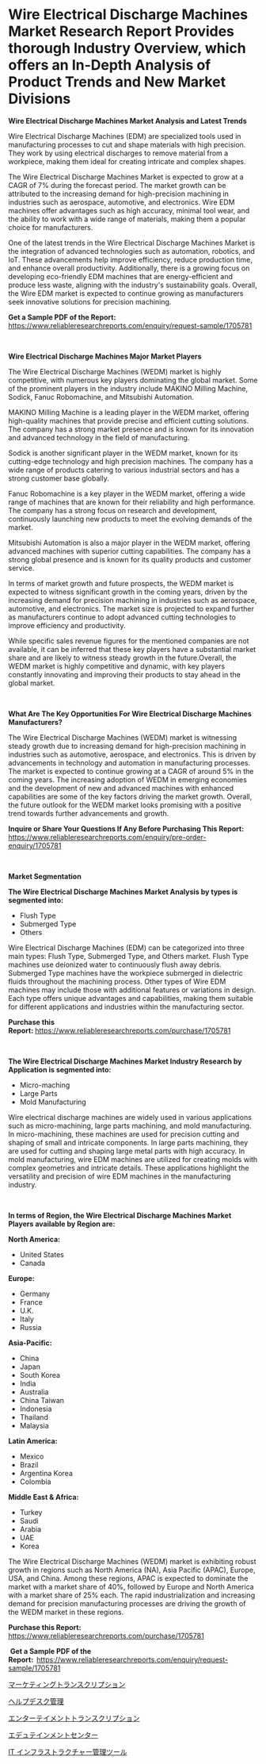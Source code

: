 <p><h1>Wire Electrical Discharge Machines Market Research Report Provides thorough Industry Overview, which offers an In-Depth Analysis of Product Trends and New Market Divisions</h1></p><p><strong>Wire Electrical Discharge Machines Market Analysis and Latest Trends</strong></p>
<p><p>Wire Electrical Discharge Machines (EDM) are specialized tools used in manufacturing processes to cut and shape materials with high precision. They work by using electrical discharges to remove material from a workpiece, making them ideal for creating intricate and complex shapes.</p><p>The Wire Electrical Discharge Machines Market is expected to grow at a CAGR of 7% during the forecast period. The market growth can be attributed to the increasing demand for high-precision machining in industries such as aerospace, automotive, and electronics. Wire EDM machines offer advantages such as high accuracy, minimal tool wear, and the ability to work with a wide range of materials, making them a popular choice for manufacturers.</p><p>One of the latest trends in the Wire Electrical Discharge Machines Market is the integration of advanced technologies such as automation, robotics, and IoT. These advancements help improve efficiency, reduce production time, and enhance overall productivity. Additionally, there is a growing focus on developing eco-friendly EDM machines that are energy-efficient and produce less waste, aligning with the industry's sustainability goals. Overall, the Wire EDM market is expected to continue growing as manufacturers seek innovative solutions for precision machining.</p></p>
<p><strong>Get a Sample PDF of the Report:&nbsp;</strong> <a href="https://www.reliableresearchreports.com/enquiry/request-sample/1705781">https://www.reliableresearchreports.com/enquiry/request-sample/1705781</a></p>
<p>&nbsp;</p>
<p><strong>Wire Electrical Discharge Machines Major Market Players</strong></p>
<p><p>The Wire Electrical Discharge Machines (WEDM) market is highly competitive, with numerous key players dominating the global market. Some of the prominent players in the industry include MAKINO Milling Machine, Sodick, Fanuc Robomachine, and Mitsubishi Automation.</p><p>MAKINO Milling Machine is a leading player in the WEDM market, offering high-quality machines that provide precise and efficient cutting solutions. The company has a strong market presence and is known for its innovation and advanced technology in the field of manufacturing.</p><p>Sodick is another significant player in the WEDM market, known for its cutting-edge technology and high precision machines. The company has a wide range of products catering to various industrial sectors and has a strong customer base globally.</p><p>Fanuc Robomachine is a key player in the WEDM market, offering a wide range of machines that are known for their reliability and high performance. The company has a strong focus on research and development, continuously launching new products to meet the evolving demands of the market.</p><p>Mitsubishi Automation is also a major player in the WEDM market, offering advanced machines with superior cutting capabilities. The company has a strong global presence and is known for its quality products and customer service.</p><p>In terms of market growth and future prospects, the WEDM market is expected to witness significant growth in the coming years, driven by the increasing demand for precision machining in industries such as aerospace, automotive, and electronics. The market size is projected to expand further as manufacturers continue to adopt advanced cutting technologies to improve efficiency and productivity.</p><p>While specific sales revenue figures for the mentioned companies are not available, it can be inferred that these key players have a substantial market share and are likely to witness steady growth in the future.Overall, the WEDM market is highly competitive and dynamic, with key players constantly innovating and improving their products to stay ahead in the global market.</p></p>
<p>&nbsp;</p>
<p><strong>What Are The Key Opportunities For Wire Electrical Discharge Machines Manufacturers?</strong></p>
<p><p>The Wire Electrical Discharge Machines (WEDM) market is witnessing steady growth due to increasing demand for high-precision machining in industries such as automotive, aerospace, and electronics. This is driven by advancements in technology and automation in manufacturing processes. The market is expected to continue growing at a CAGR of around 5% in the coming years. The increasing adoption of WEDM in emerging economies and the development of new and advanced machines with enhanced capabilities are some of the key factors driving the market growth. Overall, the future outlook for the WEDM market looks promising with a positive trend towards further advancements and growth.</p></p>
<p><strong>Inquire or Share Your Questions If Any Before Purchasing This Report:</strong> <a href="https://www.reliableresearchreports.com/enquiry/pre-order-enquiry/1705781">https://www.reliableresearchreports.com/enquiry/pre-order-enquiry/1705781</a></p>
<p>&nbsp;</p>
<p><strong>Market Segmentation</strong></p>
<p><strong>The Wire Electrical Discharge Machines Market Analysis by types is segmented into:</strong></p>
<p><ul><li>Flush Type</li><li>Submerged Type</li><li>Others</li></ul></p>
<p><p>Wire Electrical Discharge Machines (EDM) can be categorized into three main types: Flush Type, Submerged Type, and Others market. Flush Type machines use deionized water to continuously flush away debris. Submerged Type machines have the workpiece submerged in dielectric fluids throughout the machining process. Other types of Wire EDM machines may include those with additional features or variations in design. Each type offers unique advantages and capabilities, making them suitable for different applications and industries within the manufacturing sector.</p></p>
<p><strong>Purchase this Report:&nbsp;</strong><a href="https://www.reliableresearchreports.com/purchase/1705781">https://www.reliableresearchreports.com/purchase/1705781</a></p>
<p>&nbsp;</p>
<p><strong>The Wire Electrical Discharge Machines Market Industry Research by Application is segmented into:</strong></p>
<p><ul><li>Micro-maching</li><li>Large Parts</li><li>Mold Manufacturing</li></ul></p>
<p><p>Wire electrical discharge machines are widely used in various applications such as micro-machining, large parts machining, and mold manufacturing. In micro-machining, these machines are used for precision cutting and shaping of small and intricate components. In large parts machining, they are used for cutting and shaping large metal parts with high accuracy. In mold manufacturing, wire EDM machines are utilized for creating molds with complex geometries and intricate details. These applications highlight the versatility and precision of wire EDM machines in the manufacturing industry.</p></p>
<p>&nbsp;</p>
<p><strong>In terms of Region, the Wire Electrical Discharge Machines Market Players available by Region are:</strong></p>
<p>
    <p> <strong> North America: </strong>
        <ul>
            <li>United States</li>
            <li>Canada</li>
        </ul>
        </p> 
    <p> <strong> Europe: </strong>
        <ul>
            <li>Germany</li>
            <li>France</li>
            <li>U.K.</li>
            <li>Italy</li>
            <li>Russia</li>
        </ul>
        </p> 
    <p> <strong> Asia-Pacific: </strong>
        <ul>
            <li>China</li>
            <li>Japan</li>
            <li>South Korea</li>
            <li>India</li>
            <li>Australia</li>
            <li>China Taiwan</li>
            <li>Indonesia</li>
            <li>Thailand</li>
            <li>Malaysia</li>
        </ul>
        </p> 
    <p> <strong> Latin America: </strong>
        <ul>
            <li>Mexico</li>
            <li>Brazil</li>
            <li>Argentina Korea</li>
            <li>Colombia</li>
        </ul>
        </p> 
    <p> <strong> Middle East & Africa: </strong>
        <ul>
            <li>Turkey</li>
            <li>Saudi</li>
            <li>Arabia</li>
            <li>UAE</li>
            <li>Korea</li>
        </ul>
    </p>
    </p>
<p><p>The Wire Electrical Discharge Machines (WEDM) market is exhibiting robust growth in regions such as North America (NA), Asia Pacific (APAC), Europe, USA, and China. Among these regions, APAC is expected to dominate the market with a market share of 40%, followed by Europe and North America with a market share of 25% each. The rapid industrialization and increasing demand for precision manufacturing processes are driving the growth of the WEDM market in these regions.</p></p>
<p><strong>Purchase this Report: </strong><a href="https://www.reliableresearchreports.com/purchase/1705781">https://www.reliableresearchreports.com/purchase/1705781</a></p>
<p>&nbsp;<strong>Get a Sample PDF of the Report:&nbsp;&nbsp;</strong><a href="https://www.reliableresearchreports.com/enquiry/request-sample/1705781">https://www.reliableresearchreports.com/enquiry/request-sample/1705781</a></p>
<p><strong></strong></p>
<p><p><a href="https://github.com/lababdou/Market-Research-Report-List-2/blob/main/1442430182332.md">マーケティングトランスクリプション</a></p><p><a href="https://github.com/lababdou/Market-Research-Report-List-2/blob/main/2733381182330.md">ヘルプデスク管理</a></p><p><a href="https://github.com/mohamedbakry57/Market-Research-Report-List-2/blob/main/5812278182333.md">エンターテイメントトランスクリプション</a></p><p><a href="https://github.com/mohamedbakry57/Market-Research-Report-List-2/blob/main/1291647182329.md">エデュテインメントセンター</a></p><p><a href="https://github.com/mohamedbakry57/Market-Research-Report-List-2/blob/main/3652714182331.md">IT インフラストラクチャー管理ツール</a></p></p>